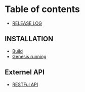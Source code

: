 # Table of contents

* [RELEASE LOG](README.md)

## INSTALLATION

* [Build](installation/build.md)
* [Genesis running](installation/genesis-running.md)

## Externel API

* [RESTFul API](externel-api/restful-api.md)

